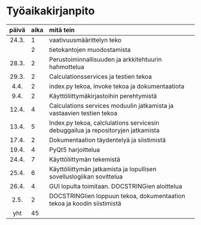 # Työaikakirjanpito

| päivä | aika | mitä tein |
| :---: | :--- | :-------- |
| 24.3. | 1    | vaativuusmäärittelyn teko |
|       | 2    | tietokantojen muodostamista |
| 28.3. | 2    | Perustoiminnallisuuden ja arkkitehtuurin hahmottelua |
| 29.3. | 2    | Calculationsservices ja testien tekoa |
| 4.4.  | 2    | index.py tekoa, invoke tekoa ja dokumentaatiota |
| 9.4.  | 2    | Käyttöliittymäkirjastoihin perehtymistä |
| 12.4. | 4    | Calculations services moduulin jatkamista ja vastaavien testien tekoa |
| 13.4. | 5    | Index.py tekoa, calclulations servicesin debuggailua ja repositoryjen jatkamista |
| 17.4. | 2    | Dokumentaation täydentelyä ja siistimistä |
| 19.4. | 4    | PyQt5 harjoittelua |
| 24.4. | 7    | Käyttöliittymän tekemistä |
| 25.4. | 6    | Käyttöliittymän jatkamista ja lopullisen sovelluslogiikan sovittelua |
| 26.4. | 4    | GUI lopulta toimitaan. DOCSTRINGien aloittelua |
| 2.5.  | 2    | DOCSTRINGIien loppuun tekoa, dokumentaation tekoa ja koodin siistimistä |
| yht   | 45   |           |

